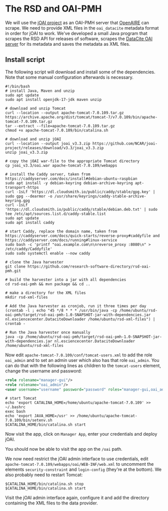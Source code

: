 # The RSD and OAI-PMH
We will use the [jOAI project](https://github.com/NCAR/joai-project) as an OAI-PMH server that [OpenAIRE](https://explore.openaire.eu/) can scrape. 
We need to provide XML files in the `oai_datacite` metadata format in order for jOAI to work.
We've developed a small Java program that scrapes the RSD API for releases of software, scrapes the [DataCite OAI server](https://oai.datacite.org/oai/) for its metadata and saves the metadata as XML files.

## Install script
The following script will download and install some of the dependencies.
Note that some manual configuration afterwards is necessary.

```shell
#!/bin/bash
# install Java, Maven and unzip
sudo apt update
sudo apt install openjdk-17-jdk maven unzip

# download and unzip Tomcat
curl --location --output apache-tomcat-7.0.109.tar.gz https://archive.apache.org/dist/tomcat/tomcat-7/v7.0.109/bin/apache-tomcat-7.0.109.tar.gz
tar --extract --file=apache-tomcat-7.0.109.tar.gz
chmod +x apache-tomcat-7.0.109/bin/catalina.sh

# download and unzip jOAI
curl --location --output joai_v3.3.zip https://github.com/NCAR/joai-project/releases/download/v3.3/joai_v3.3.zip
unzip joai_v3.3.zip

# copy the jOAI war-file to the appropriate Tomcat directory
cp joai_v3.3/oai.war apache-tomcat-7.0.109/webapps

# install the Caddy server, taken from https://caddyserver.com/docs/install#debian-ubuntu-raspbian
sudo apt install -y debian-keyring debian-archive-keyring apt-transport-https
curl -1sLf 'https://dl.cloudsmith.io/public/caddy/stable/gpg.key' | sudo gpg --dearmor -o /usr/share/keyrings/caddy-stable-archive-keyring.gpg
curl -1sLf 'https://dl.cloudsmith.io/public/caddy/stable/debian.deb.txt' | sudo tee /etc/apt/sources.list.d/caddy-stable.list
sudo apt update
sudo apt install caddy

# start Caddy, replace the domain name, taken from https://caddyserver.com/docs/quick-starts/reverse-proxy#caddyfile and https://caddyserver.com/docs/running#linux-service
sudo bash -c 'printf "oai.example.com\n\nreverse_proxy :8080\n" > /etc/caddy/Caddyfile'
sudo sudo systemctl enable --now caddy

# clone the Java harvester
git clone https://github.com/research-software-directory/rsd-oai-pmh.git

# build the harvester into a jar with all dependencies
cd rsd-oai-pmh && mvn package && cd ..

# make a directory for the XML files
mkdir rsd-xml-files 

# Add the Java harvester as cronjob, run it three times per day
(crontab -l ; echo "45 */8 * * * /usr/bin/java -cp /home/ubuntu/rsd-oai-pmh/target/rsd-oai-pmh-1.0-SNAPSHOT-jar-with-dependencies.jar nl.esciencecenter.DataciteDownloader /home/ubuntu/rsd-xml-files") | crontab -

# Run the Java harvester once manually
java -cp /home/ubuntu/rsd-oai-pmh/target/rsd-oai-pmh-1.0-SNAPSHOT-jar-with-dependencies.jar nl.esciencecenter.DataciteDownloader /home/ubuntu/rsd-xml-files
```

Now edit `apache-tomcat-7.0.109/conf/tomcat-users.xml` to add the role `oai_admin` and to set an admin user which also has that role `oai_admin`. You can do that with the following lines as children to the `tomcat-users` element, change the username and password:
```xml
<role rolename="manager-gui"/>
<role rolename="oai_admin"/>
<user username="username" password="password" roles="manager-gui,oai_admin"/>
```

```shell
# start Tomcat
echo 'export CATALINA_HOME=/home/ubuntu/apache-tomcat-7.0.109' >> ~/.bashrc
exec bash
echo 'export JAVA_HOME=/usr' >> /home/ubuntu/apache-tomcat-7.0.109/bin/setenv.sh
$CATALINA_HOME/bin/catalina.sh start
```

Now visit the app, click on `Manager App`, enter your credentials and deploy jOAI.

You should now be able to visit the app on the `/oai` path.

We now need restrict the jOAI admin interface to use credentials, edit `apache-tomcat-7.0.109/webapps/oai/WEB-INF/web.xml` to uncomment the elements `security-constraint` and `login-config` (they're at the bottom).
We also probably need to restart Tomcat:
```shell
$CATALINA_HOME/bin/catalina.sh stop
$CATALINA_HOME/bin/catalina.sh start
```

Visit the jOAI admin interface again, configure it and add the directory containing the XML files to the data provider.
